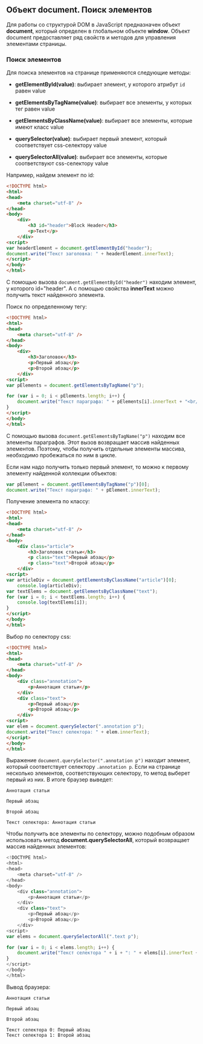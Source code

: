 ## Объект document. Поиск элементов

Для работы со структурой DOM в JavaScript предназначен объект **document**, который определен в глобальном объекте 
**window**. Объект document предоставляет ряд свойств и методов для управления элементами страницы.

### Поиск элементов

Для поиска элементов на странице применяются следующие методы:

- **getElementById(value)**: выбирает элемент, у которого атрибут `id` равен value

- **getElementsByTagName(value)**: выбирает все элементы, у которых тег равен value

- **getElementsByClassName(value)**: выбирает все элементы, которые имеют класс value

- **querySelector(value)**: выбирает первый элемент, который соответствует css-селектору value

- **querySelectorAll(value)**: выбирает все элементы, которые соответствуют css-селектору value

Например, найдем элемент по id:

```html
<!DOCTYPE html>
<html>
<head>
	<meta charset="utf-8" />
</head>
<body>
	<div>
		<h3 id="header">Block Header</h3>
		<p>Text</p>
	</div>
<script>
var headerElement = document.getElementById("header");
document.write("Текст заголовка: " + headerElement.innerText);
</script>
</body>
</html>
```

С помощью вызова `document.getElementById("header")` находим элемент, у которого id="header". А с помощью свойства 
**innerText** можно получить текст найденного элемента.

Поиск по определенному тегу:

```html
<!DOCTYPE html>
<html>
<head>
	<meta charset="utf-8" />
</head>
<body>
	<div>
		<h3>Заголовок</h3>
		<p>Первый абзац</p>
		<p>Второй абзац</p>
	</div>
<script>
var pElements = document.getElementsByTagName("p");

for (var i = 0; i < pElements.length; i++) {
	document.write("Текст параграфа: " + pElements[i].innerText + "<br/>");
}
</script>
</body>
</html>
```

С помощью вызова `document.getElementsByTagName("p")` находим все элементы параграфов. Этот вызов возвращает массив найденных 
элементов. Поэтому, чтобы получить отдельные элементы массива, необходимо пробежаться по ним в цикле.

Если нам надо получить только первый элемент, то можно к первому элементу найденной коллекции объектов:

```js
var pElement = document.getElementsByTagName("p")[0];
document.write("Текст параграфа: " + pElement.innerText);
```

Получение элемента по классу:

```html
<!DOCTYPE html>
<html>
<head>
	<meta charset="utf-8" />
</head>
<body>
	<div class="article">
		<h3>Заголовок статьи</h3>
		<p class="text">Первый абзац</p>
		<p class="text">Второй абзац</p>
	</div>
<script>
var articleDiv = document.getElementsByClassName("article")[0];
	console.log(articleDiv);
var textElems = document.getElementsByClassName("text");
for (var i = 0; i < textElems.length; i++) {
	console.log(textElems[i]);
}
</script>
</body>
</html>
```

Выбор по селектору css:

```html
<!DOCTYPE html>
<html>
<head>
	<meta charset="utf-8" />
</head>
<body>
	<div class="annotation">
		<p>Аннотация статьи</p>
	</div>
	<div class="text">
		<p>Первый абзац</p>
		<p>Второй абзац</p>
	</div>
<script>
var elem = document.querySelector(".annotation p");
document.write("Текст селектора: " + elem.innerText);
</script>
</body>
</html>
```

Выражение `document.querySelector(".annotation p")` находит элемент, который соответствует селектору `.annotation p`. Если на странице 
несколько элементов, соответствующих селектору, то метод выберет первый из них. В итоге браузер выведет:

```browser
Аннотация статьи

Первый абзац

Второй абзац

Текст селектора: Аннотация статьи
```

Чтобы получить все элементы по селектору, можно подобным образом использовать метод **document.querySelectorAll**, 
который возвращает массив найденных элементов:

```js
<!DOCTYPE html>
<html>
<head>
	<meta charset="utf-8" />
</head>
<body>
	<div class="annotation">
		<p>Аннотация статьи</p>
	</div>
	<div class="text">
		<p>Первый абзац</p>
		<p>Второй абзац</p>
	</div>
<script>
var elems = document.querySelectorAll(".text p");

for (var i = 0; i < elems.length; i++) {
	document.write("Текст селектора " + i + ": " + elems[i].innerText + "<br/>");
}
</script>
</body>
</html>
```

Вывод браузера:

```browser
Аннотация статьи

Первый абзац

Второй абзац

Текст селектора 0: Первый абзац
Текст селектора 1: Второй абзац
```

